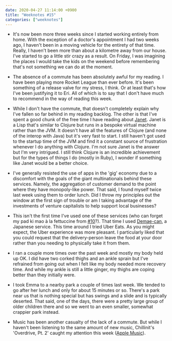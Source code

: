 ```yaml
---
date: 2020-04-27 11:14:00 +0900
title: "Weeknotes #15"
categories: ["weeknotes"]
---
```


- It's now been more three weeks since I started working entirely from home. With the exception of a doctor's appointment I had two weeks ago, I haven't been in a moving vehicle for the entirety of that time. Really, I haven't been more than about a kilometre away from our house. I've started to go a little stir crazy as a result. On Friday, I was imagining the places I would take the kids on the weekend before remembering that's not something we can do at the moment.

- The absence of a commute has been absolutely awful for my reading. I have been playing more Rocket League than ever before. It's been something of a release valve for my stress, I think. Or at least that's how I've been justifying it to Eri. All of which is to say that I don't have much to recommend in the way of reading this week.

- While I don't have the commute, that doesn't completely explain why I've fallen so far behind in my reading backlog. The other is that I've spent a good chunk of the free time I have reading about [Janet](https://janet-lang.org). Janet is a Lisp that's similar to Clojure but runs in a bespoke virtual machine rather than the JVM. It doesn't have all the features of Clojure (and none of the interop with Java) but it's very fast to start. I still haven't got used to the startup time of the JVM and find it a constant source of frustration whenever I do anything with Clojure. I'm not sure Janet is the answer but I'm very intrigued. I still think Clojure is an incredible achievement but for the types of things I do (mostly in Ruby), I wonder if something like Janet would be a better choice.

- I've generally resisted the use of apps in the 'gig' economy due to a discomfort with the goals of the giant multinationals behind these services. Namely, the aggregation of customer demand to the point where they have monopoly-like power. That said, I found myself twice last week using them to order lunch. Did I throw my principles out the window at the first sign of trouble or am I taking advantage of the investments of venture capitalists to help support local businesses?

- This isn't the first time I've used one of these services (who can forget my pad ki mao à la fettuccine from [#10](https://updates.inqk.net/post/1584929520.html)?). That time I used [Demae-can](https://demae-can.com), a Japanese service. This time around I tried Uber Eats. As you might expect, the Uber experience was more pleasant. I particularly liked that you could request that the delivery-person leave the food at your door rather than you needing to physically take it from them.

- I ran a couple more times over the past week and mostly my body held up OK. I did have two corked thighs and an ankle sprain but I've refrained from going out when I felt like my body needed more recovery time. And while my ankle is still a little ginger, my thighs are coping better than they initially were.

- I took Emma to a nearby park a couple of times last week. We tended to go after her lunch and only for about 15 minutes or so. There's a park near us that is nothing special but has swings and a slide and is typically deserted. That said, one of the days, there were a pretty large group of older children there and so we went to an even smaller, somewhat crappier park instead.

- Music has been another casualty of the lack of a commute. But while I haven't been listening to the same amount of new music, Chillinit's 'Overdrive, Pt. 2' caught my attention this week ([Apple Music](https://music.apple.com/us/album/overdrive-pt-2/1508082494?i=1508083012)).
